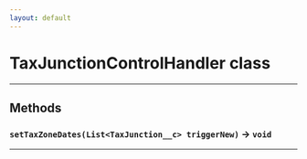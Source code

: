 ```yaml
---
layout: default
---
```

# TaxJunctionControlHandler class
---
## Methods
### `setTaxZoneDates(List<TaxJunction__c> triggerNew)` → `void`
---
